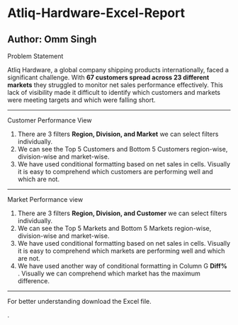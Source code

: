 # Atliq-Hardware-Excel-Report

Author: Omm Singh
----------------------------------------------------------------------------------------------------------------------------------------------------------------------------------------------------------------------
Problem Statement

Atliq Hardware, a global company shipping products internationally, faced a significant challenge. With **67 customers spread across 23 different markets**
they struggled to monitor net sales performance effectively.
This lack of visibility made it difficult to identify which customers and markets were meeting targets and which were falling short.

-----------------------------------------------------------------------------------------------

Customer Performance View 

1. There are 3 filters **Region, Division, and Market** we can select filters individually.
2. We can see the Top 5 Customers and Bottom 5 Customers region-wise, division-wise and market-wise.
3. We have used conditional formatting based on net sales in cells. Visually it is easy to comprehend which customers are performing well and which are not.

 --------------------------------------------------------------------------------------------------------------------------------------------------------------------------

 Market Performance view 

1.  There are 3 filters **Region, Division, and Customer** we can select filters individually.
2.  We can see the Top 5 Markets and Bottom 5 Markets region-wise, division-wise and market-wise.
3.  We have used conditional formatting based on net sales in cells. Visually it is easy to comprehend which markets are performing well and which are not.
4.  We have used another way of conditional formatting in Column G **Diff%** . Visually we can comprehend which market has the maximum difference.

  ----------------------------------------------------------------------------------------------------------------------------------------------------------------------------------

  For better understanding download the Excel file.

 .
